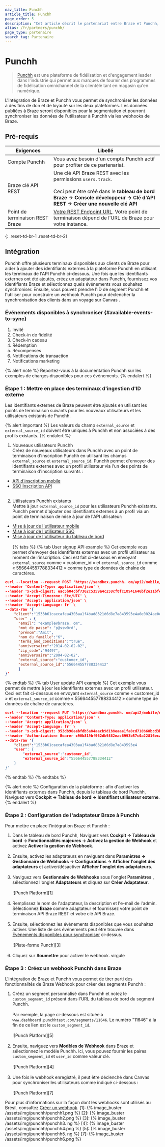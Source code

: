 ```yaml
---
nav_title: Punchh
article_title: Punchh
page_order: 5
description: "Cet article décrit le partenariat entre Braze et Punchh, une plateforme de fidélité et d'engagement, vous permettant de synchroniser les données sur les deux plateformes. Les données publiées à Braze seront disponibles pour la segmentation et pourront à nouveau synchroniser les données utilisateur avec Punchh via la configuration des modèles de webhook au Brésil."
alias: /fr/partners/punchh/
page_type: partenaire
search_tag: Partenaire
---
```


# Punchh

> [Punchh](https://punchh.com/) est une plateforme de fidélisation et d'engagement leader dans l'industrie qui permet aux marques de fournir des programmes de fidélisation omnichannel de la clientèle tant en magasin qu'en numérique.

L'intégration de Braze et Punchh vous permet de synchroniser les données à des fins de don et de loyauté sur les deux plateformes. Les données publiées à Braze seront disponibles pour la segmentation et pourront synchroniser les données de l'utilisateur à Punchh via les webhooks de Braze.

## Pré-requis

| Exigences                       | Libellé                                                                                                                                                                                                      |
| ------------------------------- | ------------------------------------------------------------------------------------------------------------------------------------------------------------------------------------------------------------ |
| Compte Punchh                   | Vous avez besoin d'un compte Punchh actif pour profiter de ce partenariat.                                                                                                                                   |
| Braze clé API REST              | Une clé API Braze REST avec les permissions `users.track`. <br><br> Ceci peut être créé dans le __tableau de bord Braze -> Console développeur -> Clé d'API REST -> Créer une nouvelle clé API__ |
| Point de terminaison REST Braze | [Votre REST Endpoint URL][6]. Votre point de terminaison dépend de l'URL de Braze pour votre instance.                                                                                                       |
{: .reset-td-br-1 .reset-td-br-2}

## Intégration

Punchh offre plusieurs terminaux disponibles aux clients de Braze pour aider à ajouter des identifiants externes à la plateforme Punchh en utilisant les terminaux de l'API Punchh ci-dessous. Une fois que les identifiants externes ont été ajoutés, créez un adaptateur dans Punchh, fournissez vos identifiants Braze et sélectionnez quels événements vous souhaitez synchroniser. Ensuite, vous pouvez prendre l'ID de segment Punchh et l'utiliser pour construire un webhook Punchh pour déclencher la synchronisation des clients dans un voyage sur Canvas .

### Événements disponibles à synchroniser {#available-events-to-sync}
1. Invité
2. Check-in de fidélité
3. Check-in cadeau
4. Rédemption
5. Récompenses
6. Notifications de transaction
7. Notifications marketing

{% alert note %}
Reportez-vous à la documentation Punchh sur les exemples de charges disponibles pour ces événements.
{% endalert %}

### Étape 1 : Mettre en place des terminaux d'ingestion d'ID externe

Les identifiants externes de Braze peuvent être ajoutés en utilisant les points de terminaison suivants pour les nouveaux utilisateurs et les utilisateurs existants de Punchh.

{% alert important %}
Les valeurs du champ `external_source` et `external_source_id` doivent être uniques à Punchh et non associées à des profils existants.
{% endalert %}

1. Nouveaux utilisateurs Punchh<br> Créez de nouveaux utilisateurs dans Punchh avec un point de terminaison d'inscription Punchh en utilisant les champs `external_source` et `external_source_id`. Punchh permet d'envoyer des identifiants externes avec un profil utilisateur via l'un des points de terminaison d'inscription suivants :
- [API d'inscription mobile](https://developers.punchh.com/mobile-apis/users/mobile-sign-up)
- [SSO Inscription API](https://developers.punchh.com/sso-online-apis/single-sign-on/sso-signup)<br><br>
2. Utilisateurs Punchh existants <br> Mettre à jour `external_source_id` pour les utilisateurs Punchh existants. Punchh permet d'ajouter des identifiants externes à un profil via un point de terminaison de mise à jour de l'API utilisateur:
- [Mise à jour de l'utilisateur mobile](https://developers.punchh.com/mobile-apis/users/mobile-update-user-profile)
- [Mise à jour de l'utilisateur SSO](https://developers.punchh.com/sso-online-apis/single-sign-on/sso-update-user-information)
- [Mise à jour de l'utilisateur du tableau de bord](https://developers.punchh.com/platform-functions-apis/users/dashboard-users-update) <br><br>
{% tabs %}
{% tab User signup API example %}
Cet exemple vous permet d'envoyer des identifiants externes avec un profil utilisateur au moment de l'inscription. Ceci est fait ci-dessous en envoyant `external_source` comme « customer_id » et `external_source_id` comme « 556644557788334412 » comme type de données de chaîne de caractères.

```json
curl --location --request POST 'https://sandbox.punchh. om/api2/mobile/users' \
--header 'Content-Type: application/json' \
--header 'x-pch-digest: eac5b04cbf7362c5359a4c259cf8fc18941646bf2e11bfe46be0031ffaa1100b' \
--header 'Accept-Timezone: Etc/UTC' \
--header 'Accept: application/json' \
--header 'Accept-Language: fr' \
--data-raw '{
    "client":"1533b61caecafea4303aa1f4bad8321d6d8e7a843593e4a0e0024ae0d30b",
    "user" : {
      "email": "example@braze. om",
      "mot de passe": "p@ssw0rd",
      "prénom":"Amit",
      "nom_du_famille":"K",
      "terms_and_conditions":"true",
      "anniversaire":"2014-02-02-02",
      "zip_code":"94497",
      "anniversaire":"2004-02-02",
      "external_source":"customer_id",
      "external_source_id":"556644557788334412"
      }
}'
```
{% endtab %}
{% tab User update API example %}
Cet exemple vous permet de mettre à jour les identifiants externes avec un profil utilisateur. Ceci est fait ci-dessous en envoyant `external_source` comme « customer_id » et `external_source_id` comme « 556644557788334412 » comme type de données de chaîne de caractères.

```json
curl --location --request PUT 'https://sandbox.punchh. om/api2/mobile/users' \
--header 'Content-Type: application/json' \
--header 'Accept: application/json' \
--header 'Accept-Language: fr' \
--header 'x-pch-digest: 953d896eebfdb5a84aacb9d1b8eaae1fa0cd710b68bcd3b2324415ac40fee99c' \
--header 'Authorization: Bearer c90b819bf962db9882eac6993b57c0a22816ecad0e5229b27320d63' \
--data-raw '{
    "client":"1533b61caecafea4303aa1f4bad8321d6d8e7a843593e4
    "user": {
        "external_source":"customer_id",
        "external_source_id":"556644557788334412"
    }
}'
```
{% endtab %}
{% endtabs %}

{% alert note %}
Configuration de la plateforme : afin d'activer les identifiants externes dans Punchh, depuis le tableau de bord Punchh, Naviguez vers __Cockpit -> Tableau de bord -> Identifiant utilisateur externe__.
{% endalert %}

### Étape 2 : Configuration de l'adaptateur Braze à Punchh

Pour mettre en place l'intégration Braze et Punchh :

1. Dans le tableau de bord Punchh, Naviguez vers __Cockpit -> Tableau de bord -> Fonctionnalités majeures -> Activez la gestion de Webhook__ et activez __Activer la gestion de Webhook__.<br><br>
2. Ensuite, activez les adaptateurs en naviguant dans __Paramètres -> Gestionnaire de Webhooks -> Configurations -> Afficher l'onglet des adaptateurs__ et activer/désactiver __Afficher l'onglet des adaptateurs__.<br><br>
3. Naviguez vers __Gestionnaire de Webhooks__ sous l'onglet __Paramètres__ , sélectionnez l'onglet __Adaptateurs__ et cliquez sur __Créer Adaptateur__. <br><br>!\[Punch Platform\]\[1\]<br><br>
5. Remplissez le nom de l'adaptateur, la description et l'e-mail de l'admin. Sélectionnez __Braze__ comme adaptateur et fournissez votre point de terminaison API Braze REST et votre clé API Braze.<br><br>
6. Ensuite, sélectionnez les événements disponibles que vous souhaitez activer. Une liste de ces événements peut être trouvée dans [Événements disponibles pour synchroniser](#available-events-to-sync) ci-dessus.<br><br>!\[Plate-forme Punch\]\[3\]<br><br>
7. Cliquez sur __Soumettre__ pour activer le webhook. virgule
### Étape 3 : Créez un webhook Punchh dans Braze

L'intégration de Braze et Punchh vous permet de tirer parti des fonctionnalités de Braze Webhook pour créer des segments Punchh :

1. Créez un segment personnalisé dans Punchh et notez le `custom_segment_id` présent dans l'URL du tableau de bord du segment Punchh. <br><br>Par exemple, la page ci-dessous est située à `www.dashboard.punchhtest.com/segments/11646`. Le numéro "11646" à la fin de ce lien est le `custom_segment_id`.<br><br>!\[Punch Platform\]\[5\]<br><br>
2. Ensuite, naviguez vers __Modèles de Webhook__ dans Braze et sélectionnez le modèle Punchh. Ici, vous pouvez fournir les paires `custom_segment_id` et `user_id` comme valeur clé.<br><br>!\[Punch Platform\]\[4\]<br><br>
3. Une fois le webhook enregistré, il peut être déclenché dans Canvas pour synchroniser les utilisateurs comme indiqué ci-dessous :<br><br>!\[Punch Platform\]\[7\]

Pour plus d'informations sur la façon dont les webhooks sont utilisés au Brésil, consultez [Créer un webhook]({{site.baseurl}}/user_guide/message_building_by_channel/webhooks/creating_a_webhook/).
[1]: {% image_buster /assets/img/punchh/punchh1.png %} [2]: {% image_buster /assets/img/punchh/punchh2.png %} [3]: {% image_buster /assets/img/punchh/punchh3. ng %} [4]: {% image_buster /assets/img/punchh/punchh4.png %} [5]: {% image_buster /assets/img/punchh/punchh5. ng %} [7]: {% image_buster /assets/img/punchh/punchh6.png %}

[6]: {{site.baseurl}}/api/basics?redirected=true#endpoints
